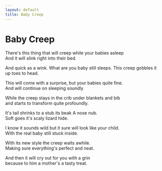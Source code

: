 ```yaml
---
layout: default
title: Baby Creep
---
```


# Baby Creep


There's this thing that will creep while your babies asleep  
And it will slink right into their bed.

And quick as a wink. What are you baby still sleeps.
This creep gobbles it up toes to head.  

This will come with a surprise, but your babies quite fine.  
And will continue on sleeping soundly

While the creep stays in the crib under blankets and bib  
and starts to transform quite profoundly.

It's tail shrinks to a stub its beak A nose nub.  
Soft goes it's scaly lizard hide.

I know it sounds wild but it sure will look like your child.  
With the real baby still stuck inside.

With its new style the creep waits awhile.  
Making sure everything's perfect and neat.

And then it will cry out for you with a grin  
because to him a mother's a tasty treat.
